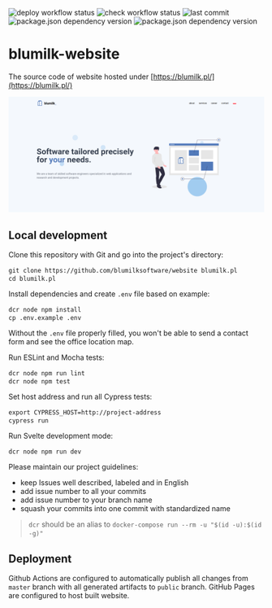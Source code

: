 ![deploy workflow status](https://img.shields.io/github/workflow/status/blumilksoftware/website/Deploying%20website%20to%20GitHub%20Pages/master?label=deploy&logo=github)
![check workflow status](https://img.shields.io/github/workflow/status/blumilksoftware/website/Checking%20app:%20testing%20and%20linting?label=check&logo=github)
![last commit](https://img.shields.io/github/last-commit/blumilksoftware/website?logo=github)
![package.json dependency version](https://img.shields.io/github/package-json/dependency-version/blumilksoftware/website/dev/svelte?logo=npm)
![package.json dependency version](https://img.shields.io/github/package-json/dependency-version/blumilksoftware/website/dev/tailwindcss?logo=npm)

# blumilk-website
The source code of website hosted under [https://blumilk.pl/](https://blumilk.pl/)

![Homepage screenshot](screenshot.png)

## Local development
Clone this repository with Git and go into the project's directory:
```
git clone https://github.com/blumilksoftware/website blumilk.pl
cd blumilk.pl
```

Install dependencies and create `.env` file based on example:
```
dcr node npm install
cp .env.example .env
```
Without the `.env` file properly filled, you won't be able to send a contact form and see the office location map.

Run ESLint and Mocha tests:
```
dcr node npm run lint
dcr node npm test
```
Set host address and run all Cypress tests:
```
export CYPRESS_HOST=http://project-address
cypress run
```

Run Svelte development mode:
```
dcr node npm run dev
```

Please maintain our project guidelines:
* keep Issues well described, labeled and in English
* add issue number to all your commits
* add issue number to your branch name
* squash your commits into one commit with standardized name

> `dcr` should be an alias to `docker-compose run --rm -u "$(id -u):$(id -g)"`

## Deployment
Github Actions are configured to automatically publish all changes from `master` branch with all generated artifacts to `public` branch. GitHub Pages are configured to host built website.
